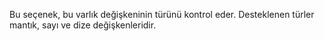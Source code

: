 Bu seçenek, bu varlık değişkeninin türünü kontrol eder. Desteklenen türler mantık, sayı ve dize değişkenleridir.
